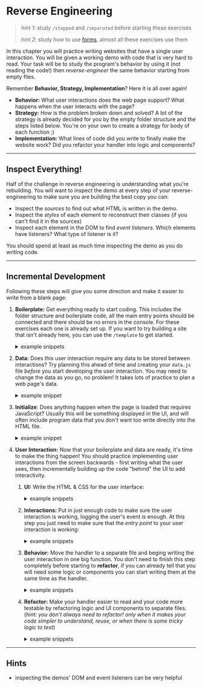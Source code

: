 # Reverse Engineering

> _hint 1_: study `/stepped` and `/separated` before starting these exercises
>
> _hint 2_: study how to use [forms](https://javascript.info/forms-controls), almost all these exercises use them

In this chapter you will practice writing websites that have a single user interaction. You will be given a working demo with code that is very hard to read. Your task will be to study the program's behavior by using it (not reading the code!) then _reverse-engineer_ the same behavior starting from empty files.

Remember **Behavior, Strategy, Implementation**? Here it is all over again!

- **Behavior:** What user interactions does the web page support? What happens when the user interacts with the page?
- **Strategy:** How is the problem broken down and solved? A lot of the strategy is already decided for you by the empty folder structure and the steps listed below. You're on your own to create a strategy for body of each function ;)
- **Implementation:** What lines of code did you write to finally make the website work? Did you refactor your handler into logic and components?

---

## Inspect Everything!

Half of the challenge in reverse engineering is understanding what you're rebuilding. You will want to inspect the demo at every step of your reverse-engineering to make sure you are building the best copy you can:

- Inspect the _sources_ to find out what HTML is written in the demo.
- Inspect the _styles_ of each element to reconstruct their classes (if you can't find it in the sources)
- Inspect each element in the DOM to find _event listeners_. Which elements have listeners? What type of listener is it?

You should spend at least as much time inspecting the demo as you do writing code.

---

## Incremental Development

Following these steps will give you some direction and make it easier to write from a blank page:

1. **Boilerplate:** Get everything ready to start coding. This includes the folder structure and boilerplate code, all the main entry points should be connected and there should be no errors in the console. For these exercises each one is already set up. If you want to try building a site that isn't already here, you can use the `/template` to get started.

   <details>
   <summary>example snippets</summary>

   ```js
   // ./src/init/index.js

   // an empty JS file
   ```

   ```css
   /* ./public/style.css */

   /* an empty CSS file */
   ```

   ```html
   <!--  ./index.html -->

   <!DOCTYPE html>
   <html lang="en">
     <head>
       <meta charset="utf-8" />
       <title></title>
       <link rel="stylesheet" href="./public/style.css" />
     </head>

     <body>
       <div id="user-interface"></div>
       <script type="module" src="./src/init/index.js"></script>
     </body>
   </html>
   ```

   </details>

2. **Data:** Does this user interaction require any data to be stored between interactions? Try planning this ahead of time and creating your `data.js` file _before_ you start developing the user interaction. You may need to change the data as you go, no problem! It takes lots of practice to plan a web page's data.

   <details>
   <summary>example snippet</summary>

   ```js
   // ./src/data.js

   export const data = {
     /* ... */
   };
   ```

   </details>

3. **Initialize**: Does anything happen when the page is loaded that requires JavaScript? Usually this will be something displayed in the UI, and will often include program data that you don't want too write directly into the HTML file.

   <details>
   <summary>example snippet</summary>

   ```html
   <div id="user-interface">
     <h1 id="welcome-header"></h1>
   </div>
   ```

   ```js
   // ./src/data.js

   export const data = {
     greeting: 'hello',
   };
   ```

   ```js
   // ./src/init/index.js

   import { data } from '../data.js';

   document.getElementById('welcome-header').innerHTML = data.greeting;
   ```

   </details>

4. **User Interaction:** Now that your boilerplate and data are ready, it's time to make the thing happen! You should practice implementing user interactions from the screen backwards - first writing what the user sees, then incrementally building up the code "behind" the UI to add interactivity.

   1. **UI:** Write the HTML & CSS for the user interface:

      <details>
      <summary>example snippets</summary>

      ```css
      /* ./public/style.css */

      .round {
        border-radius: 50%;
      }
      ```

      ```html
      <!-- ./index.html -->

      <button class="round">do it!</button>
      ```

      </details>

   2. **Interactions:** Put in just enough code to make sure the user interaction is working, logging the user's event is enough. At this step you just need to make sure that the _entry point_ to your user interaction is working:

      <details>
      <summary>example snippets</summary>

      ```js
      // ./src/listeners/do-something.js

      document
        .getElementById('do-something')
        .addEventListener('click', (event) => {
          console.log(event);
        });
      ```

      ```js
      // ./src/init/index.js

      import './listeners/do-something.js
      ```

      ```html
      <!-- ./index.html -->

      <button id="do-something" class="round">do it!</button>
      ```

      </details>

   3. **Behavior:** Move the handler to a separate file and beging writing the user interaction in one big function. You don't need to finish this step completely before starting to **refactor**, if you can already tell that you will need some logic or components you can start writing them at the same time as the handler.

      <details>
      <summary>example snippets</summary>

      ```js
      // ./src/handlers/do-it.js

      /**
       * ...
       */
      export const doItHandler = (event) => {
        // ... make the things happen
      };
      ```

      ```js
      // ./src/listeners/do-something.js

      import { doItHandler } from '../handlers/do-it.js';

      document
        .getElementById('do-something')
        .addEventListener('click', doItHandler);
      ```

      </details>

   4. **Refactor:** Make your handler easier to read and your code more testable by refactoring logic and UI components to separate files. (_hint: you don't always need to refactor! only when it makes your code simpler to understand, reuse, or when there is some tricky logic to test_)

      <details>
      <summary>example snippets</summary>

      ```js
      // ./src/logic/cleverness.js

      /**
       * ...
       */
      export const cleverness = () => {
        // ...
      };
      ```

      ```js
      // ./src/components/render-data.js

      /**
       * ...
       */
      export const renderData = () => {
        // ...
      };
      ```

      ```js
      // ./src/handlers/do-it.js

      import { cleverness } from '../logic/cleverness.js';
      import { renderData } from '../components/render-data.js';

      /**
       * ...
       */
      export const doItHandler = (event) => {
        // ... use the logic and component to make things happen
      };
      ```

      ```js
      // ./src/logic/cleverness.spec.js

      import { cleverness } from './cleverness.js';

      describe('cleverness: ...', () => {
        // ...
      });
      ```

      ```html
      <!-- ./src/components/render-data.test.html -->

      <!-- ... -->
      <script type="module">
        // ...
        showComponentTestCase(/* ... */);
        // ...
      </script>
      <!-- ... -->
      ```

      ```js
      // ./src/components/render-data.spec.js

      import { renderData } from './render-data.js';

      describe('renderData: ...', () => {
        // ...
      });
      ```

      </details>

---

## Hints

- inspecting the demos' DOM and event listeners can be very helpful

